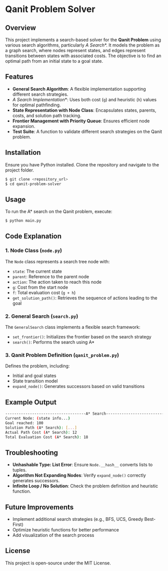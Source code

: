 # Qanit Problem Solver

## Overview
This project implements a search-based solver for the **Qanit Problem** using various search algorithms, particularly **A* Search**. It models the problem as a graph search, where nodes represent states, and edges represent transitions between states with associated costs. The objective is to find an optimal path from an initial state to a goal state.

## Features
- **General Search Algorithm**: A flexible implementation supporting different search strategies.
- **A* Search Implementation**: Uses both cost (`g`) and heuristic (`h`) values for optimal pathfinding.
- **State Representation with Node Class**: Encapsulates states, parents, costs, and solution path tracking.
- **Frontier Management with Priority Queue**: Ensures efficient node expansion.
- **Test Suite**: A function to validate different search strategies on the Qanit problem.

## Installation
Ensure you have Python installed. Clone the repository and navigate to the project folder.
```sh
$ git clone <repository_url>
$ cd qanit-problem-solver
```

## Usage
To run the A* search on the Qanit problem, execute:
```sh
$ python main.py
```

## Code Explanation
### **1. Node Class** (`node.py`)
The `Node` class represents a search tree node with:
- `state`: The current state
- `parent`: Reference to the parent node
- `action`: The action taken to reach this node
- `g`: Cost from the start node
- `f`: Total evaluation cost (`g + h`)
- `get_solution_path()`: Retrieves the sequence of actions leading to the goal

### **2. General Search** (`search.py`)
The `GeneralSearch` class implements a flexible search framework:
- `set_frontier()`: Initializes the frontier based on the search strategy
- `search()`: Performs the search using A*

### **3. Qanit Problem Definition** (`qanit_problem.py`)
Defines the problem, including:
- Initial and goal states
- State transition model
- `expand_node()`: Generates successors based on valid transitions

## Example Output
```sh
------------------------------------A* Search------------------------------------
Current Node: (state info...)
Goal reached: 100
Solution Path (A* Search): [...]
Actual Path Cost (A* Search): 12
Total Evaluation Cost (A* Search): 18
```

## Troubleshooting
- **Unhashable Type: List Error**: Ensure `Node.__hash__` converts lists to tuples.
- **Algorithm Not Expanding Nodes**: Verify `expand_node()` correctly generates successors.
- **Infinite Loop / No Solution**: Check the problem definition and heuristic function.

## Future Improvements
- Implement additional search strategies (e.g., BFS, UCS, Greedy Best-First)
- Optimize heuristic functions for better performance
- Add visualization of the search process

## License
This project is open-source under the MIT License.


